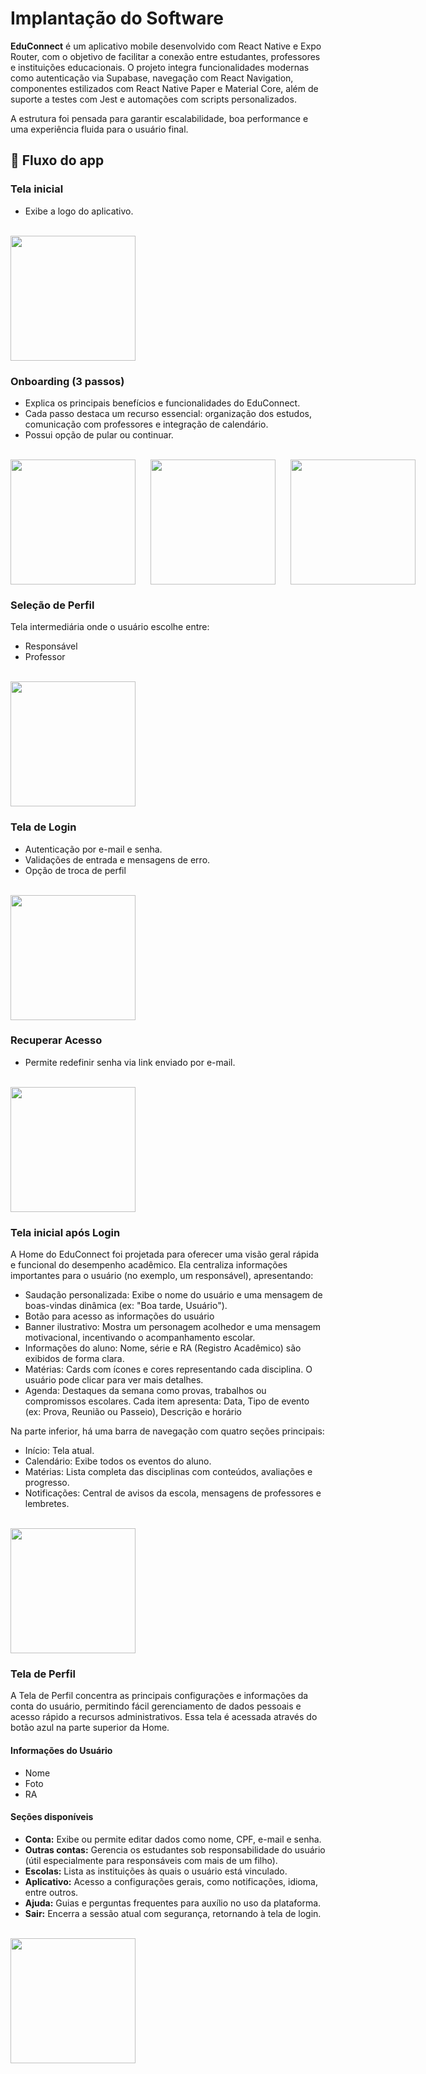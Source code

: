 <h1>Implantação do Software</h1>
<p><b>EduConnect</b> é um aplicativo mobile desenvolvido com React Native e Expo Router, com o objetivo de facilitar a conexão entre estudantes, professores e instituições educacionais. O projeto integra funcionalidades modernas como autenticação via Supabase, navegação com React Navigation, componentes estilizados com React Native Paper e Material Core, além de suporte a testes com Jest e automações com scripts personalizados.

A estrutura foi pensada para garantir escalabilidade, boa performance e uma experiência fluida para o usuário final.</p>

<h2>🧭 Fluxo do app</h2>

<h3>Tela inicial</h3>
<ul>
  <li>Exibe a logo do aplicativo.</li>
</ul>
<br/>
<div style="display: flex; gap: 10px;">
  <img src="https://github.com/user-attachments/assets/0d7c33ca-8a21-45c5-818e-15d6ce01123e" width="200"/>
</div>


<h3>Onboarding (3 passos)</h3>
<ul>
  <li>Explica os principais benefícios e funcionalidades do EduConnect.</li>
  <li>Cada passo destaca um recurso essencial: organização dos estudos, comunicação com professores e integração de calendário.</li>
  <li>Possui opção de pular ou continuar.</li>
</ul>
<br/>
<div style="display: flex; gap: 24px;">
  <img src="https://github.com/user-attachments/assets/c743efe6-c585-4004-a0b9-f0029e8b567e" width="200"/>
  <img src="https://github.com/user-attachments/assets/737e8a52-9a9f-4981-88ca-2901d58ad7e8" width="200"/>
 <img src="https://github.com/user-attachments/assets/a8641732-ec20-404d-bb0e-959cc7fc4606" width="200"/>
</div>

<h3>Seleção de Perfil</h3>
<p>Tela intermediária onde o usuário escolhe entre:</p>
<ul>
  <li>Responsável</li>
  <li>Professor</li>
</ul>
<br/>
<div style="display: flex; gap: 24px;">
  <img src="https://github.com/user-attachments/assets/01f5ca13-c1e9-4d19-9a18-bd55cb301014" width="200"/>
</div>

<h3>Tela de Login</h3>
<ul>
  <li>Autenticação por e-mail e senha.</li>
  <li>Validações de entrada e mensagens de erro.</li>
  <li>Opção de troca de perfil</li>
</ul>
<br/>
<div style="display: flex; gap: 24px;">
  <img src="https://github.com/user-attachments/assets/d9ec5d47-d562-4de9-9a90-50698161036a" width="200"/>
</div>

<h3>Recuperar Acesso</h3>
<ul>
  <li>Permite redefinir senha via link enviado por e-mail.</li>
</ul>
<br/>
<div style="display: flex; gap: 24px;">
  <img src="https://github.com/user-attachments/assets/b5e8d770-fc12-46b4-9998-d50e591b32eb" width="200"/>
</div>

<h3>Tela inicial após Login</h3>
<p>A Home do EduConnect foi projetada para oferecer uma visão geral rápida e funcional do desempenho acadêmico. Ela centraliza informações importantes para o usuário (no exemplo, um responsável), apresentando:</p>
<ul>
  <li>Saudação personalizada: Exibe o nome do usuário e uma mensagem de boas-vindas dinâmica (ex: "Boa tarde, Usuário").</li>
  <li>Botão para acesso as informações do usuário</li>
  <li>Banner ilustrativo: Mostra um personagem acolhedor e uma mensagem motivacional, incentivando o acompanhamento escolar.</li>
  <li>Informações do aluno: Nome, série e RA (Registro Acadêmico) são exibidos de forma clara.</li>
  <li>Matérias: Cards com ícones e cores representando cada disciplina. O usuário pode clicar para ver mais detalhes.</li>
  <li>Agenda: Destaques da semana como provas, trabalhos ou compromissos escolares. Cada item apresenta: Data, Tipo de evento (ex: Prova, Reunião ou Passeio), Descrição e horário</li>
</ul>
<p>Na parte inferior, há uma barra de navegação com quatro seções principais:
<ul>
  <li>Início: Tela atual.</li>
  <li>Calendário: Exibe todos os eventos do aluno.</li>
  <li>Matérias: Lista completa das disciplinas com conteúdos, avaliações e progresso.</li>
  <li>Notificações: Central de avisos da escola, mensagens de professores e lembretes.</li>
</ul>
</p>
<br/>
<div style="display: flex; gap: 24px;">
  <img src="https://github.com/user-attachments/assets/c8e291d2-b959-46fb-bd82-0ad4eb6e120c" width="200"/>
</div>

<h3>Tela de Perfil</h3>
<p>A Tela de Perfil concentra as principais configurações e informações da conta do usuário, permitindo fácil gerenciamento de dados pessoais e acesso rápido a recursos administrativos. Essa tela é acessada através do botão azul na parte superior da Home.</p>

<h4>Informações do Usuário</h4>
<ul>
  <li>Nome</li>
  <li>Foto</li>
  <li>RA</li>
</ul>

<h4>Seções disponíveis</h4>
<ul>
  <li><strong>Conta:</strong> Exibe ou permite editar dados como nome, CPF, e-mail e senha.</li>
  <li><strong>Outras contas:</strong> Gerencia os estudantes sob responsabilidade do usuário (útil especialmente para responsáveis com mais de um filho).</li>
  <li><strong>Escolas:</strong> Lista as instituições às quais o usuário está vinculado.</li>
  <li><strong>Aplicativo:</strong> Acesso a configurações gerais, como notificações, idioma, entre outros.</li>
  <li><strong>Ajuda:</strong> Guias e perguntas frequentes para auxílio no uso da plataforma.</li>
  <li><strong>Sair:</strong> Encerra a sessão atual com segurança, retornando à tela de login.</li>
</ul>
<br/>
<div style="display: flex; gap: 24px;">
  <img src="https://github.com/user-attachments/assets/bf0a707f-af74-46e5-84ac-982b6c2faed6" width="200"/>
</div>



